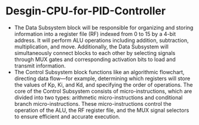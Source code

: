 # Desgin-CPU-for-PID-Controller
- The Data Subsystem block will be responsible for organizing and storing information into a register file (RF) indexed from 0 to 15 by a 4-bit address. It will perform ALU operations including addition, subtraction, multiplication, and move. Additionally, the Data Subsystem will simultaneously connect blocks to each other by selecting signals through MUX gates and corresponding activation bits to load and transmit information.
- The Control Subsystem block functions like an algorithmic flowchart, directing data flow—for example, determining which registers will store the values of Kp, Ki, and Kd, and specifying the order of operations. The core of the Control Subsystem consists of micro-instructions, which are divided into two types: arithmetic micro-instructions and conditional branch micro-instructions. These micro-instructions control the operation of the ALU, the RF register file, and the MUX signal selectors to ensure efficient and accurate execution.
